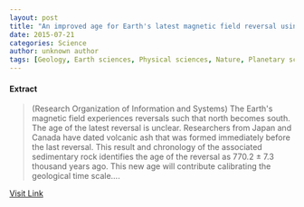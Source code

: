 ```yaml
---
layout: post
title: "An improved age for Earth's latest magnetic field reversal using radiometric dating"
date: 2015-07-21
categories: Science
author: unknown author
tags: [Geology, Earth sciences, Physical sciences, Nature, Planetary science, Applied and interdisciplinary physics]
---
```





#### Extract
>(Research Organization of Information and Systems) The Earth's magnetic field experiences reversals such that north becomes south. The age of the latest reversal is unclear. Researchers from Japan and Canada have dated volcanic ash that was formed immediately before the last reversal. This result and chronology of the associated sedimentary rock identifies the age of the reversal as 770.2 ± 7.3 thousand years ago. This new age will contribute calibrating the geological time scale....



[Visit Link](http://www.eurekalert.org/pub_releases/2015-07/rooi-aia070615.php)


